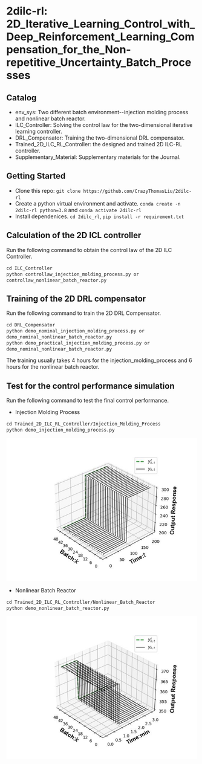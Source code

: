 # 2dilc-rl: 2D_Iterative_Learning_Control_with_Deep_Reinforcement_Learning_Compensation_for_the_Non-repetitive_Uncertainty_Batch_Processes


## Catalog
* env_sys: Two different batch environment--injection molding process and nonlinear batch reactor. 
* ILC_Controller:  Solving the control law for the two-dimensional iterative learning controller.
* DRL_Compensator: Training the two-dimensional DRL compensator.
* Trained_2D_ILC_RL_Controller: the designed and trained 2D ILC-RL controller.
* Supplementary_Material: Supplementary materials for the Journal.
## Getting Started
* Clone this repo: `git clone https://github.com/CrazyThomasLiu/2dilc-rl`
* Create a python virtual environment and activate. `conda create -n 2dilc-rl python=3.8` and `conda activate 2dilc-rl`
* Install dependenices. `cd 2dilc_rl`, `pip install -r requirement.txt` 

## Calculation of the 2D ICL controller
Run the following command to obtain the control law of the 2D ILC Controller.
```
cd ILC_Controller
python controllaw_injection_molding_process.py or controllaw_nonlinear_batch_reactor.py 
```

## Training of the 2D DRL compensator
Run the following command to train the 2D DRL Compensator.
```
cd DRL_Compensator
python demo_nominal_injection_molding_process.py or demo_nominal_nonlinear_batch_reactor.py 
python demo_practical_injection_molding_process.py or demo_nominal_nonlinear_batch_reactor.py 
```
The training usually takes 4 hours for the injection_molding_process and 6 hours for the nonlinear batch reactor.


## Test for the control performance simulation 
Run the following command to test the final control performance.
* Injection Molding Process

```
cd Trained_2D_ILC_RL_Controller/Injection_Molding_Process
python demo_injection_molding_process.py
```
![image](https://github.com/CrazyThomasLiu/2dilc-rl/raw/master/Trained_2D_ILC_RL_Controller/Injection_Molding_Process/Injection_molding_output.jpg)


* Nonlinear Batch Reactor

```
cd Trained_2D_ILC_RL_Controller/Nonlinear_Batch_Reactor
python demo_nonlinear_batch_reactor.py
```

![image](https://github.com/CrazyThomasLiu/2dilc-rl/raw/master/Trained_2D_ILC_RL_Controller/Nonlinear_Batch_Reactor/Nonlinear_batch_reactor_output.jpg)





